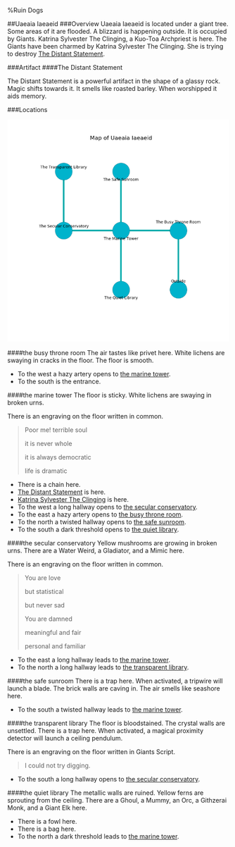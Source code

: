 %Ruin Dogs

##Uaeaia Iaeaeid
###Overview
Uaeaia Iaeaeid is located under a giant tree. Some areas of it are flooded. A blizzard is happening outside. It is occupied by Giants. <a name="Katrina-Sylvester-The-Clinging"></a>Katrina Sylvester The Clinging, a Kuo-Toa Archpriest is here. The Giants have been charmed by Katrina Sylvester The Clinging. She  is trying to destroy [The Distant Statement](#The-Distant-Statement). 



###Artifact
####<a name="The-Distant-Statement"></a>The Distant Statement


The Distant Statement is a powerful artifact in the shape of a glassy rock. Magic shifts towards it. It smells like roasted barley. When worshipped it aids memory. 





###Locations


![](../v2/images/Uaeaia-Iaeaeid.png)

####<a name="the-busy-throne-room"></a>the busy throne room
The air tastes like privet here. White lichens are swaying in cracks in the floor. The floor is smooth. 



* To the west a hazy artery opens to [the marine tower](#the-marine-tower).
* To the south is the entrance.


####<a name="the-marine-tower"></a>the marine tower
The floor is sticky. White lichens are swaying in broken urns. 

There is an engraving on the floor written in common. 

> Poor me! terrible soul
>
> it is never whole
>
> it is always democratic
>
> life is dramatic
>


* There is a chain here.
* [The Distant Statement](#The-Distant-Statement) is here.
* [Katrina Sylvester The Clinging](#Katrina-Sylvester-The-Clinging) is here.
* To the west a long hallway opens to [the secular conservatory](#the-secular-conservatory).
* To the east a hazy artery opens to [the busy throne room](#the-busy-throne-room).
* To the north a twisted hallway opens to [the safe sunroom](#the-safe-sunroom).
* To the south a dark threshold opens to [the quiet library](#the-quiet-library).


####<a name="the-secular-conservatory"></a>the secular conservatory
Yellow mushrooms are growing in broken urns. There are a Water Weird, a Gladiator, and a Mimic here. 

There is an engraving on the floor written in common. 

> You are love
>
> but statistical
>
> but never sad
>
> You are damned
>
> meaningful and fair
>
> personal and familiar
>


* To the east a long hallway leads to [the marine tower](#the-marine-tower).
* To the north a long hallway leads to [the transparent library](#the-transparent-library).


####<a name="the-safe-sunroom"></a>the safe sunroom
There is a trap here. When activated, a tripwire will launch a blade. The brick walls are caving in. The air smells like seashore here. 



* To the south a twisted hallway leads to [the marine tower](#the-marine-tower).


####<a name="the-transparent-library"></a>the transparent library
The floor is bloodstained. The crystal walls are unsettled. There is a trap here. When activated, a magical proximity detector will launch a ceiling pendulum. 

There is an engraving on the floor written in Giants Script. 

> I could not try digging.
>


* To the south a long hallway opens to [the secular conservatory](#the-secular-conservatory).


####<a name="the-quiet-library"></a>the quiet library
The metallic walls are ruined. Yellow ferns are sprouting from the ceiling. There are a Ghoul, a Mummy, an Orc, a Githzerai Monk, and a Giant Elk here. 



* There is a fowl here.
* There is a bag here.
* To the north a dark threshold leads to [the marine tower](#the-marine-tower).


